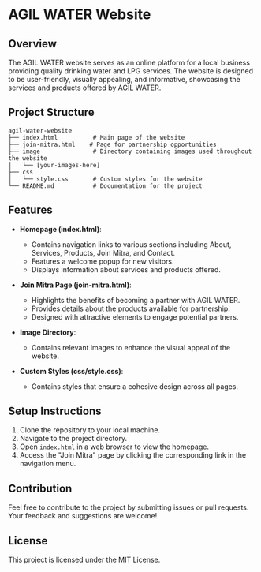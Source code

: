 # AGIL WATER Website

## Overview
The AGIL WATER website serves as an online platform for a local business providing quality drinking water and LPG services. The website is designed to be user-friendly, visually appealing, and informative, showcasing the services and products offered by AGIL WATER.

## Project Structure
```
agil-water-website
├── index.html          # Main page of the website
├── join-mitra.html    # Page for partnership opportunities
├── image               # Directory containing images used throughout the website
│   └── [your-images-here]
├── css
│   └── style.css       # Custom styles for the website
└── README.md           # Documentation for the project
```

## Features
- **Homepage (index.html)**: 
  - Contains navigation links to various sections including About, Services, Products, Join Mitra, and Contact.
  - Features a welcome popup for new visitors.
  - Displays information about services and products offered.

- **Join Mitra Page (join-mitra.html)**: 
  - Highlights the benefits of becoming a partner with AGIL WATER.
  - Provides details about the products available for partnership.
  - Designed with attractive elements to engage potential partners.

- **Image Directory**: 
  - Contains relevant images to enhance the visual appeal of the website.

- **Custom Styles (css/style.css)**: 
  - Contains styles that ensure a cohesive design across all pages.

## Setup Instructions
1. Clone the repository to your local machine.
2. Navigate to the project directory.
3. Open `index.html` in a web browser to view the homepage.
4. Access the "Join Mitra" page by clicking the corresponding link in the navigation menu.

## Contribution
Feel free to contribute to the project by submitting issues or pull requests. Your feedback and suggestions are welcome!

## License
This project is licensed under the MIT License.